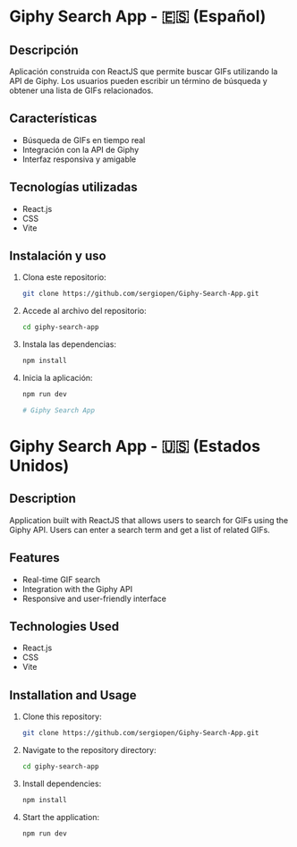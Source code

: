 # Giphy Search App - 🇪🇸 (Español)

## Descripción

Aplicación construida con ReactJS que permite buscar GIFs utilizando la API de Giphy. Los usuarios pueden escribir un término de búsqueda y obtener una lista de GIFs relacionados.

## Características

- Búsqueda de GIFs en tiempo real
- Integración con la API de Giphy
- Interfaz responsiva y amigable

## Tecnologías utilizadas

- React.js
- CSS
- Vite

## Instalación y uso

1. Clona este repositorio:

   ```sh
   git clone https://github.com/sergiopen/Giphy-Search-App.git

2. Accede al archivo del repositorio:

   ```sh
   cd giphy-search-app

3. Instala las dependencias:

   ```sh
   npm install

4. Inicia la aplicación:
    ```sh
   npm run dev

    # Giphy Search App

# Giphy Search App - 🇺🇸 (Estados Unidos)

## Description

Application built with ReactJS that allows users to search for GIFs using the Giphy API. Users can enter a search term and get a list of related GIFs.

## Features

- Real-time GIF search
- Integration with the Giphy API
- Responsive and user-friendly interface

## Technologies Used

- React.js
- CSS
- Vite

## Installation and Usage

1. Clone this repository:

   ```sh
   git clone https://github.com/sergiopen/Giphy-Search-App.git

2. Navigate to the repository directory:

   ```sh
   cd giphy-search-app

3. Install dependencies:

   ```sh
   npm install

4. Start the application:
    ```sh
   npm run dev
